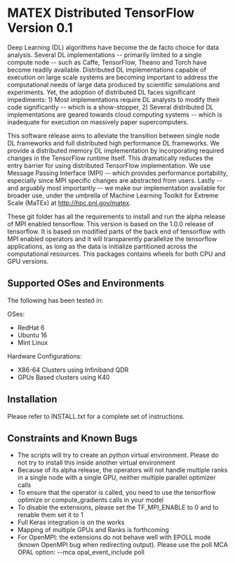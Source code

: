 MATEX Distributed TensorFlow Version 0.1
========================================

Deep Learning (DL) algorithms have become the de facto choice for data analysis. 
Several DL implementations -- primarily limited to a single compute node -- 
such as Caffe, TensorFlow, Theano and Torch have become readily available. 
Distributed DL implementations capable of execution on large
scale systems are becoming important to address the computational needs of
large data produced by scientific simulations and experiments.  Yet, the
adoption of distributed DL faces significant impediments: 1) Most
implementations require DL analysts to modify their code significantly -- which
is a show-stopper, 2) Several distributed DL implementations are
geared towards cloud computing systems -- which is inadequate for execution on
massively paper supercomputers.
 
This software release aims to alleviate the transition between single node DL
frameworks and full distributed high performance DL frameworks. We provide a 
distributed memory DL implementation by incorporating required changes in 
the TensorFlow runtime itself. This dramatically reduces the entry barrier 
for using distributed TensorFlow implementation.  We use Message Passing 
Interface (MPI) -- which provides performance portability, especially 
since MPI specific changes are abstracted from users. Lastly -- and arguably 
most importantly -- we make our implementation available for broader use, 
under the umbrella of Machine Learning Toolkit for Extreme Scale (MaTEx) 
at http://hpc.pnl.gov/matex.

These git folder has all the requirements to install and run the alpha release 
of MPI enabled tensorflow. This version is based on the 1.0.0 release of 
tensorflow. It is based on modified parts of the back end of tensorflow with 
MPI enabled operators and it will transparently parallelize the tensorflow 
applications, as long as the data is initialize partitioned across the 
computational resources. This packages contains wheels for both CPU and GPU 
versions.

Supported OSes and Environments
-------------------------------

The following has been tested in:

OSes:
- RedHat 6 
- Ubuntu 16
- Mint Linux

Hardware Configurations:
- X86-64 Clusters using Infiniband QDR
- GPUs Based clusters using K40


Installation
-------------

Please refer to INSTALL.txt for a complete set of instructions.


Constraints and Known Bugs
--------------------------

- The scripts will try to create an python virtual environment. Please do not 
try to install this inside another virtual environment
- Because of its alpha release, the operators will not handle multiple ranks in a single node with a single GPU, neither multiple parallel optimizer calls
- To ensure that the operator is called, you need to use the tensorflow optimize or compute_gradients calls in your model
- To disable the extensions, please set the TF_MPI_ENABLE to 0 and to renable them set it to 1
- Full Keras integration is on the works
- Mapping of multiple GPUs and Ranks is forthcoming
- For OpenMPI: the extensions do not behave well with EPOLL mode (known OpenMPI bug when redirecting output). Please use the poll MCA OPAL option:  --mca opal_event_include poll


